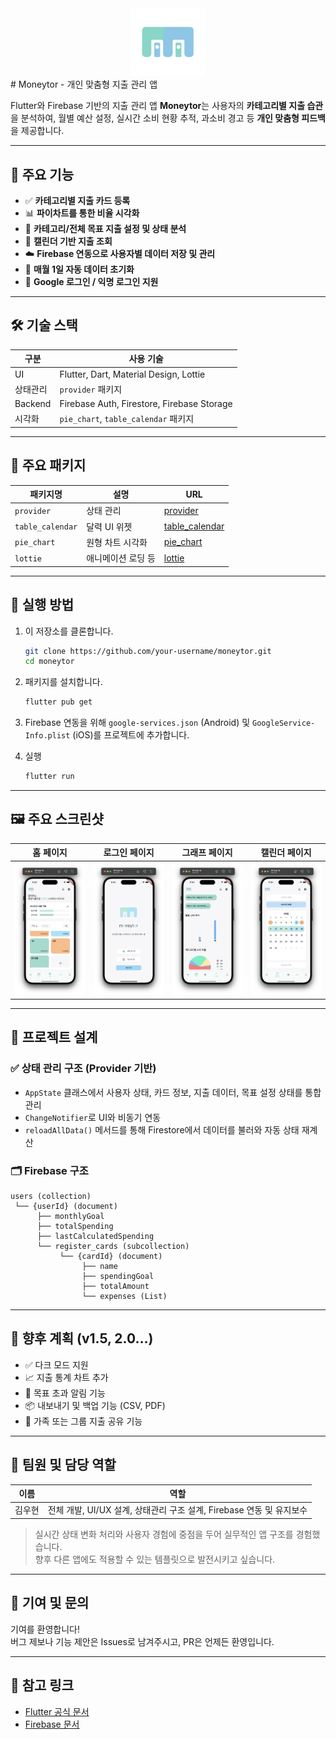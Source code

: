 <div align="center">
  <img src="assets/icon/app_icon.png" width="120" alt="Moneytor Icon" />
</div>
# Moneytor - 개인 맞춤형 지출 관리 앱

Flutter와 Firebase 기반의 지출 관리 앱 **Moneytor**는 사용자의 **카테고리별 지출 습관**을 분석하여, 월별 예산 설정, 실시간 소비 현황 추적, 과소비 경고 등 **개인 맞춤형 피드백**을 제공합니다.

---

## 📱 주요 기능

- ✅ **카테고리별 지출 카드 등록**
- 📊 **파이차트를 통한 비율 시각화**
- 🎯 **카테고리/전체 목표 지출 설정 및 상태 분석**
- 📅 **캘린더 기반 지출 조회**
- ☁️ **Firebase 연동으로 사용자별 데이터 저장 및 관리**
- 🔄 **매월 1일 자동 데이터 초기화**
- 👤 **Google 로그인 / 익명 로그인 지원**

---

## 🛠️ 기술 스택

| 구분     | 사용 기술                                  |
| -------- | ------------------------------------------ |
| UI       | Flutter, Dart, Material Design, Lottie     |
| 상태관리 | `provider` 패키지                          |
| Backend  | Firebase Auth, Firestore, Firebase Storage |
| 시각화   | `pie_chart`, `table_calendar` 패키지       |

---

## 🧩 주요 패키지

| 패키지명         | 설명               | URL                                                       |
| ---------------- | ------------------ | --------------------------------------------------------- |
| `provider`       | 상태 관리          | [provider](https://pub.dev/packages/provider)             |
| `table_calendar` | 달력 UI 위젯       | [table_calendar](https://pub.dev/packages/table_calendar) |
| `pie_chart`      | 원형 차트 시각화   | [pie_chart](https://pub.dev/packages/pie_chart)           |
| `lottie`         | 애니메이션 로딩 등 | [lottie](https://pub.dev/packages/lottie)                 |

---

## 🚀 실행 방법

1. 이 저장소를 클론합니다.

   ```bash
   git clone https://github.com/your-username/moneytor.git
   cd moneytor
   ```

2. 패키지를 설치합니다.

   ```bash
   flutter pub get
   ```

3. Firebase 연동을 위해 `google-services.json` (Android) 및 `GoogleService-Info.plist` (iOS)를 프로젝트에 추가합니다.

4. 실행
   ```bash
   flutter run
   ```

---

## 🖼️ 주요 스크린샷

| 홈 페이지                             | 로그인 페이지                           | 그래프 페이지                           | 캘린더 페이지                                 |
| ------------------------------------- | --------------------------------------- | --------------------------------------- | --------------------------------------------- |
| ![home](/assets/screenshots/home.png) | ![login](/assets/screenshots/login.png) | ![graph](/assets/screenshots/graph.png) | ![calendar](/assets/screenshots/calendar.png) |

---

## 🧠 프로젝트 설계

### ✅ 상태 관리 구조 (Provider 기반)

- `AppState` 클래스에서 사용자 상태, 카드 정보, 지출 데이터, 목표 설정 상태를 통합 관리
- `ChangeNotifier`로 UI와 비동기 연동
- `reloadAllData()` 메서드를 통해 Firestore에서 데이터를 불러와 자동 상태 재계산

### 🗂️ Firebase 구조

```
users (collection)
 └── {userId} (document)
      ├── monthlyGoal
      ├── totalSpending
      ├── lastCalculatedSpending
      └── register_cards (subcollection)
           └── {cardId} (document)
                ├── name
                ├── spendingGoal
                ├── totalAmount
                └── expenses (List)
```

---

## 🔧 향후 계획 (v1.5, 2.0…)

- ✅ 다크 모드 지원
- 📈 지출 통계 차트 추가
- 🔔 목표 초과 알림 기능
- 📦 내보내기 및 백업 기능 (CSV, PDF)
- 👥 가족 또는 그룹 지출 공유 기능

---

## 👤 팀원 및 담당 역할

| 이름   | 역할                                                                 |
| ------ | -------------------------------------------------------------------- |
| 김우현 | 전체 개발, UI/UX 설계, 상태관리 구조 설계, Firebase 연동 및 유지보수 |

> 실시간 상태 변화 처리와 사용자 경험에 중점을 두어 실무적인 앱 구조를 경험했습니다.  
> 향후 다른 앱에도 적용할 수 있는 템플릿으로 발전시키고 싶습니다.

---

## 🤝 기여 및 문의

기여를 환영합니다!  
버그 제보나 기능 제안은 Issues로 남겨주시고, PR은 언제든 환영입니다.

---

## 🔗 참고 링크

- [Flutter 공식 문서](https://flutter.dev/)
- [Firebase 문서](https://firebase.google.com/docs)
